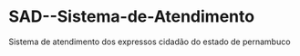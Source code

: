 # SAD--Sistema-de-Atendimento
Sistema de atendimento dos expressos cidadão do estado de pernambuco 
